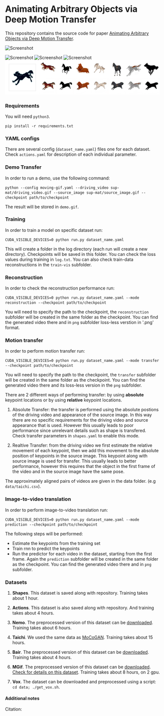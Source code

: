 # Animating Arbitrary Objects via Deep Motion Transfer

This repository contains the source code for paper [Animating Arbitrary Objects via Deep Motion Transfer]().

![Screenshot](sup-mat/teaser.gif)

![Screenshot](sup-mat/bair-tes.gif)
![Screenshot](sup-mat/nemo-tes.gif)
![Screenshot](sup-mat/taichi-tes.gif)
![Screenshot](sup-mat/mgif-tes.gif)






### Requirements
You will need ```python3```.
```
pip install -r requirements.txt
```

### YAML configs

There are several config (```dataset_name.yaml```) files one for each dataset. Check ```actions.yaml``` for description of each individual parameter.

### Demo Transfer

In order to run a demo, use the following command:
```
python --config moving-gif.yaml --driving_video sup-mat/driving_video.gif --source_image sup-mat/source_image.gif --checkpoint path/to/checkpoint
```
The result will be stored in ```demo.gif```.

### Training

In order to train a model on specific dataset run:
```
CUDA_VISIBLE_DEVICES=0 python run.py dataset_name.yaml
```
This will create a folder in the log directory (each run will create a new directory).
Checkpoints will be saved in this folder.
You can check the loss values during training in ```log.txt```.
You can also check train-data reconstructions in the ```train-vis``` subfolder.

### Reconstruction

In order to check the reconstruction performance run:
```
CUDA_VISIBLE_DEVICES=0 python run.py dataset_name.yaml --mode reconstruction --checkpoint path/to/checkpoint
```
You will need to specify the path to the checkpoint,
the ```reconstruction``` subfolder will be created in the same folder as the checkpoint.
You can find the generated video there and in ```png``` subfolder loss-less verstion in '.png' format.

### Motion transfer

In order to perform motion transfer run:
```
CUDA_VISIBLE_DEVICES=0 python run.py dataset_name.yaml --mode transfer --checkpoint path/to/checkpoint
```
You will need to specify the path to the checkpoint,
the ```transfer``` subfolder will be created in the same folder as the checkpoint.
You can find the generated video there and its loss-less version in the ```png``` subfolder.

There are 2 different ways of performing transfer:
by using **absolute** keypoint locations or by using **relative** keypoint locations.

1) Absolute Transfer: the transfer is performed using the absolute postions of the driving video and appearance of the source image.
In this way there are no specific requirements for the driving video and source appearance that is used.
However this usually leads to poor performance since unrelevant details such as shape is transfered.
Check transfer parameters in ```shapes.yaml``` to enable this mode.

2) Realtive Transfer: from the driving video we first estimate the relative movement of each keypoint,
then we add this movement to the absolute position of keypoints in the source image.
This keypoint along with source image is used for transfer. This usually leads to better performance, however this requires
that the object in the first frame of the video and in the source image have the same pose.

The approximately aligned pairs of videos are given in the data folder. (e.g  ```data/taichi.csv```).

### Image-to-video translation

In order to perform image-to-video translation run:
```
CUDA_VISIBLE_DEVICES=0 python run.py dataset_name.yaml --mode prediction --checkpoint path/to/checkpoint
```
The following steps will be performed:
* Estimate the keypoints from the training set
* Train rnn to predict the keypoints
* Run the predictor for each video in the dataset, starting from the first frame.
Again the ```prediction``` subfolder will be created in the same folder as the checkpoint.
You can find the generated video there and in ```png``` subfolder.

### Datasets

1) **Shapes**. This dataset is saved along with repository.
Training takes about 1 hour.

2) **Actions**. This dataset is also saved along with repository.
 And training takes about 4 hours.

3) **Nemo**. The preprocessed version of this dataset can be [downloaded](https://yadi.sk/d/lHdX-fdMKVx2Dw).
 Training takes about 6 hours.

4) **Taichi**. We used the same data as [MoCoGAN](https://github.com/sergeytulyakov/mocogan). Training takes about 15 hours.

5) **Bair**. The preprocessed version of this dataset can be [downloaded](https://yadi.sk/d/Zjk9qbaf3occIw).
Training takes about 4 hours.

6) **MGif**. The preprocessed version of this dataset can be [downloaded](https://yadi.sk/d/5VdqLARizmnj3Q).
 [Check for details on this dataset](sup-mat/MGif/README.md). Training takes about 8 hours, on 2 gpu.

7) **Vox**. The dataset can be downloaded and preprocessed using a script:
``` cd data; ./get_vox.sh ```.



#### Additional notes

Citation:

```
```
